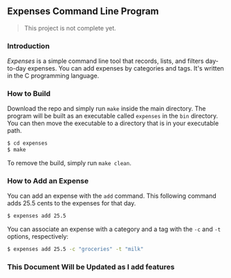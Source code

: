 ## Expenses Command Line Program
> This project is not complete yet.
### Introduction
*Expenses* is a simple command line tool that records, lists, and filters day-to-day expenses. You can add expenses by categories and tags. It's written in the C programming language.

### How to Build
Download the repo and simply run `make` inside the main directory. The program will be built as an executable called `expenses` in the `bin` directory. You can then move the executable to a directory that is in your executable path.

```bash
$ cd expenses
$ make
```

To remove the build, simply run `make clean`.

### How to Add an Expense
You can add an expense with the `add` command. This following command adds 25.5 cents to the expenses for that day.

```bash
$ expenses add 25.5
```

You can associate an expense with a category and a tag with the `-c` and `-t` options, respectively:

```bash
$ expenses add 25.5 -c "groceries" -t "milk"
```

### This Document Will be Updated as I add features

